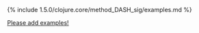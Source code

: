 {% include 1.5.0/clojure.core/method_DASH_sig/examples.md %}

[Please add examples!](https://github.com/arrdem/grimoire/edit/master/_includes/1.6.0/clojure.core/method_DASH_sig/examples.md)
